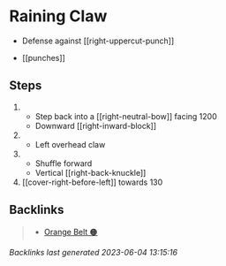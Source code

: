 # Raining Claw

- Defense against [[right-uppercut-punch]]

- [[punches]]

## Steps

1. - Step back into a [[right-neutral-bow]] facing 1200
   - Downward [[right-inward-block]]
2. - Left overhead claw
3. - Shuffle forward
   - Vertical [[right-back-knuckle]]
4. [[cover-right-before-left]] towards 130

## Backlinks

> - [Orange Belt 🟠](..\belts\orange.md)

_Backlinks last generated 2023-06-04 13:15:16_
